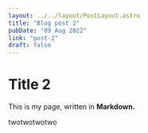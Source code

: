 ```yaml
---
layout: ../../layout/PostLayout.astro
title: "Blog post 2"
pubDate: "09 Aug 2022"
link: "post-2"
draft: false
---
```


# Title 2

This is my page, written in **Markdown.**

twotwotwotwo